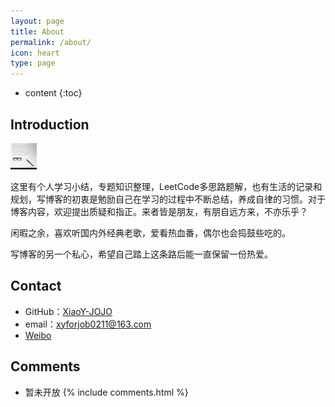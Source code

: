 ```yaml
---
layout: page
title: About
permalink: /about/
icon: heart
type: page
---
```


* content
{:toc}

## Introduction
<img src="https://github.com/XiaoY-JOJO/ImageRepository/blob/master/blog.jpg?raw=true"  width="42" height="42">



这里有个人学习小结，专题知识整理，LeetCode多思路题解，也有生活的记录和规划，写博客的初衷是勉励自己在学习的过程中不断总结，养成自律的习惯。对于博客内容，欢迎提出质疑和指正。来者皆是朋友，有朋自远方来，不亦乐乎？


闲暇之余，喜欢听国内外经典老歌，爱看热血番，偶尔也会捣鼓些吃的。


写博客的另一个私心，希望自己踏上这条路后能一直保留一份热爱。




## Contact

* GitHub：[XiaoY-JOJO](https://github.com/XiaoY-JOJO)
* email：xyforjob0211@163.com
* [Weibo](https://weibo.com/5135793308)



## Comments

* 暂未开放
{% include comments.html %}
